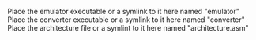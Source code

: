 Place the emulator executable or a symlink to it here named "emulator"
Place the converter executable or a symlink to it here named "converter"
Place the architecture file or a symlint to it here named "architecture.asm"
